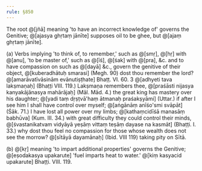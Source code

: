 ```yaml
---
rule: §850
---
```


The root @[jñā] meaning 'to have an incorrect knowledge of' governs the Genitive; @[ajasya ghṛtaṃ jānīte] supposes oil to be ghee, but @[ajaṃ ghṛtaṃ jānīte].

(a) Verbs implying 'to think of, to remember,' such as @[smṛ], @[hṛ] with @[anu], 'to be master of,' such as @[īś], @[śak] with @[pra], &c. and to have compassion on such as @[dayā] &c., govern the genitive of their object, @[kuberadhātuḥ smarasi] (Megh. 90) dost thou remember the lord? @[amarāvatīvāsinām evānutiṣṭhate] Bhaṭṭ. VI. 60. 3 @[adhyeti tava lakṣmaṇaḥ] (Bhaṭṭi VIII. 119.) Lakṣmaṇa remembers thee, @[praśāsti nijasya kanyakājānasya mahārājaḥ] (Māl. Mād. 4.) the great king has mastery over his daughter; @[yadi taṃ dṛṣṭvā'haṃ ātmanaḥ praśakṣyāmi] (Uttar.) if after I see him I shall have control over myself; @[aṅgānāṃ anīśo'smi svāpāt] (Śāk. 71.) I have lost all power over my limbs; @[kathaṃcidīśā manasāṃ babhūva] (Kum. III. 34.) with great difficulty they could control their minds, @[śvastanikatvam vidyāyā yeṣāṃ vittaṃ teṣāṃ dayase na kasmāt] (Bhaṭṭi. I. 33.) why dost thou feel no compassion for those whose wealth does not see the morrow? @[sītāyā dayamānaḥ] (Ibid. VIII 119) taking pity on Sītā.

(b) @[kṛ] meaning 'to impart additional properties' governs the Genitive; @[eṣodakasya upakarute] 'fuel imparts heat to water.' @[kiṃ kasyacid upakarute] Bhaṭṭi. VIII. 119.